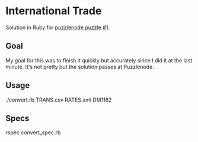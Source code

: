 International Trade
===================
Solution in Ruby for [puzzlenode puzzle #1](http://www.puzzlenode.com/puzzles/1-international-trade).


Goal
----
My goal for this was to finish it quickly but accurately since I did it at the
last minute. It's not pretty but the solution passes at Puzzlenode.


Usage
-----
./convert.rb TRANS.csv RATES.xml DM1182


Specs
-----
rspec convert_spec.rb
